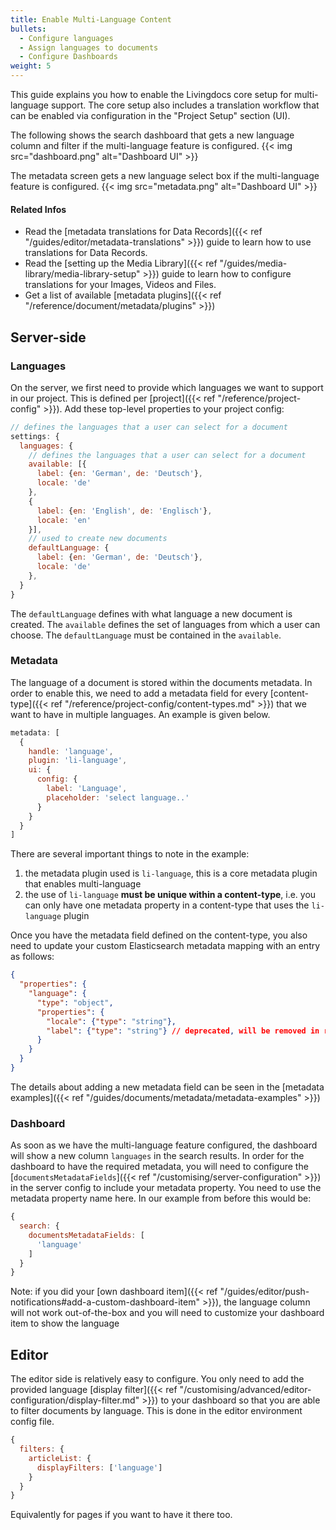 ```yaml
---
title: Enable Multi-Language Content
bullets:
  - Configure languages
  - Assign languages to documents
  - Configure Dashboards
weight: 5
---
```


This guide explains you how to enable the Livingdocs core setup for multi-language support.
The core setup also includes a translation workflow that can be enabled via configuration in the "Project Setup" section (UI).

The following shows the search dashboard that gets a new language column and filter if the multi-language feature is configured.
{{< img src="dashboard.png" alt="Dashboard UI" >}}

The metadata screen gets a new language select box if the multi-language feature is configured.
{{< img src="metadata.png" alt="Dashboard UI" >}}

#### Related Infos

- Read the [metadata translations for Data Records]({{< ref "/guides/editor/metadata-translations" >}}) guide to learn how to use translations for Data Records.
- Read the [setting up the Media Library]({{< ref "/guides/media-library/media-library-setup" >}}) guide to learn how to configure translations for your Images, Videos and Files.
- Get a list of available [metadata plugins]({{< ref "/reference/document/metadata/plugins" >}})

## Server-side

### Languages

On the server, we first need to provide which languages we want to support in our project. This is defined per [project]({{< ref "/reference/project-config" >}}). Add these top-level properties to your project config:

```js
// defines the languages that a user can select for a document
settings: {
  languages: {
    // defines the languages that a user can select for a document
    available: [{
      label: {en: 'German', de: 'Deutsch'},
      locale: 'de'
    },
    {
      label: {en: 'English', de: 'Englisch'},
      locale: 'en'
    }],
    // used to create new documents
    defaultLanguage: {
      label: {en: 'German', de: 'Deutsch'},
      locale: 'de'
    },
  }
}
```

The `defaultLanguage` defines with what language a new document is created. The `available` defines the set of
languages from which a user can choose. The `defaultLanguage` must be contained in the `available`.

### Metadata

The language of a document is stored within the documents metadata. In order to enable this, we need to add a metadata field for every [content-type]({{< ref "/reference/project-config/content-types.md" >}}) that we want to have in multiple languages. An example is given below.

```js
metadata: [
  {
    handle: 'language',
    plugin: 'li-language',
    ui: {
      config: {
        label: 'Language',
        placeholder: 'select language..'
      }
    }
  }
]
```

There are several important things to note in the example:
1. the metadata plugin used is `li-language`, this is a core metadata plugin that enables multi-language
2. the use of `li-language` **must be unique within a content-type**, i.e. you can only have one metadata property in a content-type that uses the `li-language` plugin

Once you have the metadata field defined on the content-type, you also need to update your custom Elasticsearch metadata mapping with an entry as follows:

```json
{
  "properties": {
    "language": {
      "type": "object",
      "properties": {
        "locale": {"type": "string"},
        "label": {"type": "string"} // deprecated, will be removed in release-2024-01
      }
    }
  }
}
```

The details about adding a new metadata field can be seen in the [metadata examples]({{< ref "/guides/documents/metadata/metadata-examples" >}})

### Dashboard

As soon as we have the multi-language feature configured, the dashboard will show a new column `languages` in the search results.
In order for the dashboard to have the required metadata, you will need to configure the [`documentsMetadataFields`]({{< ref "/customising/server-configuration" >}}) in the server config to include your metadata property. You need to use the metadata property name here. In our example from before this would be:
```js
{
  search: {
    documentsMetadataFields: [
      'language'
    ]
  }
}
```

Note: if you did your [own dashboard item]({{< ref "/guides/editor/push-notifications#add-a-custom-dashboard-item" >}}), the language column will not work out-of-the-box and you will need to customize your dashboard item to show the language

## Editor

The editor side is relatively easy to configure. You only need to add the provided language [display filter]({{< ref "/customising/advanced/editor-configuration/display-filter.md" >}}) to your dashboard so that you are able to filter documents by language. This is done in the editor environment config file.

```js
{
  filters: {
    articleList: {
      displayFilters: ['language']
    }
  }
}
```

Equivalently for pages if you want to have it there too.
